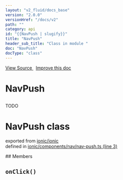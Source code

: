 ```yaml
---
layout: "v2_fluid/docs_base"
version: "2.0.0"
versionHref: "/docs/v2"
path: ""
category: api
id: "{{NavPush | slugify}}"
title: "NavPush"
header_sub_title: "Class in module "
doc: "NavPush"
docType: "class"
---
```



<div class="improve-docs">
  <a href='http://github.com/driftyco/ionic2/tree/master/ionic/components/nav/nav-push.ts#L2'>
    View Source
  </a>
  &nbsp;
  <a href='http://github.com/driftyco/ionic2/edit/master/ionic/components/nav/nav-push.ts#L2'>
    Improve this doc
  </a>
</div>




<h1 class="api-title">

  NavPush



</h1>





<p>TODO</p>


<h1 class="class export">NavPush <span class="type">class</span></h1>
<p class="module">exported from <a href='undefined'>ionic/ionic</a><br/>
defined in <a href="https://github.com/driftyco/ionic2/tree/master/ionic/components/nav/nav-push.ts#L3-L52">ionic/components/nav/nav-push.ts (line 3)</a>
</p>
## Members

<div id="onClick"></div>
<h2>
  <code>onClick()</code>

</h2>












